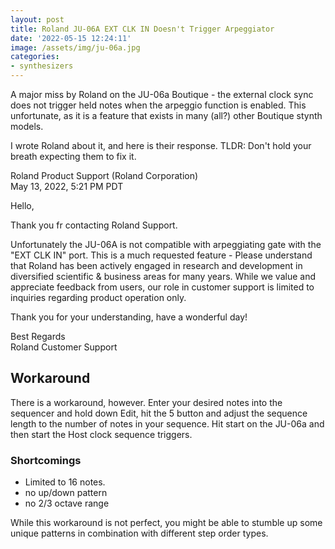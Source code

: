 ```yaml
---
layout: post
title: Roland JU-06A EXT CLK IN Doesn't Trigger Arpeggiator
date: '2022-05-15 12:24:11'
image: /assets/img/ju-06a.jpg
categories:
- synthesizers
---
```


A major miss by Roland on the JU-06a Boutique - the external clock sync does not trigger held notes when the arpeggio function is enabled. 
This unfortunate, as it is a feature that exists in many (all?) other Boutique stynth models.

I wrote Roland about it, and here is their response.  TLDR: Don't hold your breath expecting them to fix it.

	
> 
Roland Product Support (Roland Corporation)<br />
May 13, 2022, 5:21 PM PDT
>
Hello,
> 
Thank you fr contacting Roland Support.
>
Unfortunately the JU-06A is not compatible with arpeggiating gate with the "EXT CLK IN" port. 
This is a much requested feature - Please understand that Roland has been actively engaged in research and development in diversified scientific & business areas for many years. While we value and appreciate feedback from users, our role in customer support is limited to inquiries regarding product operation only.
>
Thank you for your understanding, have a wonderful day! 
>
Best Regards<br />
Roland Customer Support
>

## Workaround

There is a workaround, however. Enter your desired notes into the sequencer and hold down Edit, hit the 5 button and adjust the sequence length to the number of notes in your sequence. Hit start on the JU-06a and then start the Host clock sequence triggers.

### Shortcomings

- Limited to 16 notes. 
- no up/down pattern
- no 2/3 octave range

 While this workaround is not perfect, you might be able to stumble up some unique patterns in combination with different step order types. 
